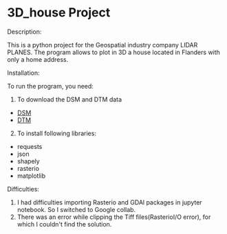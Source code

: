 # 3D_house Project

Description:

This is a python project for the Geospatial industry company LIDAR PLANES.
The program allows to plot in 3D a house located in Flanders with only a home address.

Installation:

To run the program, you need:

1. To download the DSM and DTM data
- [DSM](http://www.geopunt.be/download?container=dhm-vlaanderen-ii-dsm-raster-1m&title=Digitaal%20Hoogtemodel%20Vlaanderen%20II,%20DSM,%20raster,%201m)
- [DTM](http://www.geopunt.be/download?container=dhm-vlaanderen-ii-dtm-raster-1m&title=Digitaal%20Hoogtemodel%20Vlaanderen%20II,%20DTM,%20raster,%201m)

2. To install following libraries:
- requests 
- json
- shapely
- rasterio
- matplotlib

Difficulties:

1. I had difficulties importing Rasterio and GDAl packages in jupyter notebook. So I switched to Google collab.
2. There was an error while clipping the Tiff files(RasterioI/O error), for which I couldn't find the solution.


   



